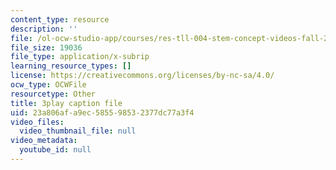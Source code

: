 ```yaml
---
content_type: resource
description: ''
file: /ol-ocw-studio-app/courses/res-tll-004-stem-concept-videos-fall-2013/23a806afa9ec585598532377dc77a3f4_AfQEEymfzaI.vtt
file_size: 19036
file_type: application/x-subrip
learning_resource_types: []
license: https://creativecommons.org/licenses/by-nc-sa/4.0/
ocw_type: OCWFile
resourcetype: Other
title: 3play caption file
uid: 23a806af-a9ec-5855-9853-2377dc77a3f4
video_files:
  video_thumbnail_file: null
video_metadata:
  youtube_id: null
---
```

